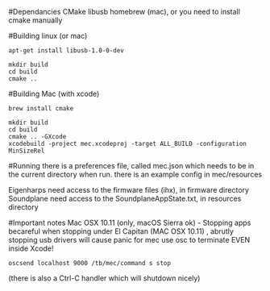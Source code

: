 #Dependancies
CMake
libusb
homebrew (mac), or you need to install cmake manually 

#Building linux (or mac)

    apt-get install libusb-1.0-0-dev

    mkdir build
    cd build
    cmake .. 

#Building Mac (with xcode)

    brew install cmake

    mkdir build
    cd build
    cmake .. -GXcode 
    xcodebuild -project mec.xcodeproj -target ALL_BUILD -configuration MinSizeRel

#Running
there is a preferences file, called mec.json which needs to be in the current directory when run.
there is an example config in mec/resources

Eigenharps need access to the firmware files (ihx), in firmware directory
Soundplane need access to the SoundplaneAppState.txt, in resources directory 


#Important notes
Mac OSX 10.11 (only, macOS Sierra ok) - Stopping apps
becareful when stopping under El Capitan (MAC OSX 10.11) , abrutly stopping usb drivers will cause panic
for mec use osc to terminate EVEN inside Xcode!

    oscsend localhost 9000 /tb/mec/command s stop

(there is also a Ctrl-C handler which will shutdown nicely)










